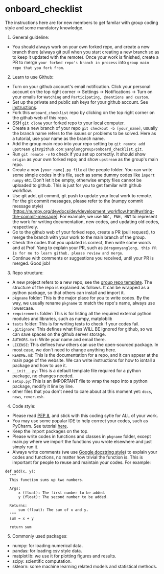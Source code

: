 # onboard_checklist

The instructions here are for new members to get familar with group coding style and some mandatory knowledge.

1. General guideline:
  - You should always work on your own forked repo, and create a new branch there (always git pull when you start creating a new branch so as to keep it updated with the remote). Once your work is finished, create a PR to merge `your forked repo's branch in process` into `group main repo that you fork from`.
  
2. Learn to use Github:
  - Turn on your github account's email notification. Click your personal account on the top right corner -> Settings -> Notifications -> Turn on your emails for `Watching` and `Participating, @mentions and custom`.
  - Set up the private and public ssh keys for your github account. See [instructions](https://docs.github.com/en/authentication/connecting-to-github-with-ssh/generating-a-new-ssh-key-and-adding-it-to-the-ssh-agent).
  - Fork this `onboard_checklist` repo by clicking on the top right corner on the github web of this repo.
  - SSH `git clone` your forked repo to your local computer.
  - Create a new branch of your repo `git checkout -b [your_name]`, usually the branch name refers to the issues or problems to be solved. Here as a tutorial, use your name as the branch name.
  - Add the group main repo into your repo setting by `git remote add upstream git@github.com:yanglonggroup/onboard_checklist.git`.
  - Run `git remote -v` to check if you set up correctly. It should show `origin` as your own forked repo; and show `upstream` as the group's main repo.
  - Create a new `[your_name].py file` at the people folder. You can write some simple codes in this file, such as some dummy codes like `import numpy` etc. Don't let it be empty, otherwise empty files cannot be uploaded to github. This is just for you to get familar with github workflow.
  - Use git add, git commit, git push to update your local work to remote. For the git commit messages, please refer to the (numpy commit message style)[https://numpy.org/devdocs/dev/development_workflow.html#writing-the-commit-message]. For example, we use `DOC, ENH, MNT` to represent the work for writing documentation, new codes, and updating old codes, respectively.
  - Go to the github web of your forked repo, create a PR (pull request), to merge the branch with your work to the main branch of the group.
  - Check the codes that you updated is correct, then write some words and at Prof. Yang to explain your PR, such as `@dragonyanglong, this PR is for me to learn github. please review and merge`.
  - Continue with comments or suggestions you received, until your PR is merged. Good job!

3. Repo structure:
  - A new project refers to a new repo, see the [group repo template](https://github.com/yanglonggroup/repo_template). The structure of the repo is explained as follows. It can be wrapped as a python package, so that others can install and import it.
  - `pkgname` folder: This is the major place for you to write codes. By the way, we usually rename `pkgname` to match the repo's name, always use lowercase.
  - `requirements` folder: This is for listing all the required external python modules and libraries, such as numpy, matploblib
  - `tests` folder: This is for writing tests to check if your codes fail.
  - `.gitignore`: This defines what files WILL BE ignored for github, so we can save spaces on the github server storage.
  - `AUTHORS.txt`: Write your name and email there.
  - `LICENSE`: This defines how others can use the open-sourced package. In most case, we don't need to change anything here.
  - `README.md`: This is the documentation for a repo, and it can appear at the main page of the website. We can write instructions for how to isntall a package and how to use it.
  - `__init__.py`: This is a default template file required for a python package, no changes needed.
  - `setup.py`: This is an IMPORTANT file to wrap the repo into a python package, modify it line by line.
  - other files that you don't need to care about at this moment yet: `docs`, `news`, `rever.xsh`.
  
4. Code style:
  - Please read [PEP 8](https://pep8.org/), and stick with this coding sytle for ALL of your work.
  - You may use some popular IDE to help correct your codes, such as PyCharm. See tutorial [here](https://zhuanlan.zhihu.com/p/33705005).
  - Keep the import packages on the top.
  - Please write codes in functions and classes in `pkgname` folder, except main.py where we import the functions you wrote elsewhere and just simply run it.
  - Always write comments (we use [Google docstring style](https://www.cnblogs.com/ryuasuka/p/11085387.html)) to explain your codes and functions, no matter how trivial the function is. This is important for people to reuse and maintain your codes. For example:
  ```
  def add(x, y):
    """
    This function sums up two numbers.

    Args:
        x (float): The first number to be added.
        y (float): The second number to be added.
        
    Returns:
        sum (float): The sum of x and y.
    """
    sum = x + y

    return sum
  ```
  
5. Commonly used packages:
  - numpy: for loading numerical data.
  - pandas: for loading csv style data.
  - matplotlib: we use it for plotting figures and results.
  - scipy: scientific computation.
  - sklearn: some machine learning related models and statistical methods.
